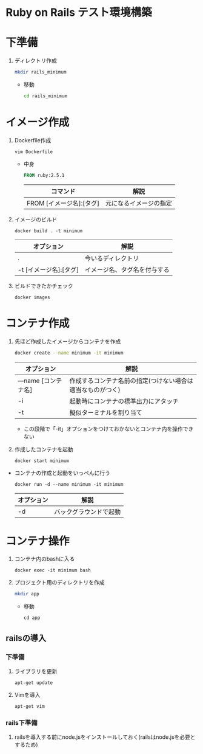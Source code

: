 # Ruby on Rails テスト環境構築

# 下準備

1. ディレクトリ作成

   ```bash
   mkdir rails_minimum
   ```

   - 移動

     ```bash
     cd rails_minimum
     ```

# イメージ作成

1. Dockerfile作成

   ```
   vim Dockerfile
   ```

   - 中身

     ```dockerfile
     FROM ruby:2.5.1
     ```

     | コマンド                 | 解説                   |
     | ------------------------ | ---------------------- |
     | FROM [イメージ名]:[タグ] | 元になるイメージの指定 |

3. イメージのビルド

   ```
   docker build . -t minimum
   ```

   | オプション             | 解説                         |
   | ---------------------- | ---------------------------- |
   | .                      | 今いるディレクトリ           |
   | -t [イメージ名]:[タグ] | イメージ名、タグ名を付与する |

4. ビルドできたかチェック

   ```
   docker images
   ```

   

# コンテナ作成

1. 先ほど作成したイメージからコンテナを作成

   ```bash
   docker create --name minimum -it minimum
   ```

   | オプション         | 解説                                                       |
   | ------------------ | ---------------------------------------------------------- |
   | —name [コンテナ名] | 作成するコンテナ名前の指定(つけない場合は適当なものがつく) |
   | -i                 | 起動時にコンテナの標準出力にアタッチ                       |
   | -t                 | 擬似ターミナルを割り当て                                   |

   - この段階で「-it」オプションをつけておかないとコンテナ内を操作できない

2. 作成したコンテナを起動

   ```
   docker start minimum
   ```

- コンテナの作成と起動をいっぺんに行う

  ```
  docker run -d --name minimum -it minimum
  ```

  | オプション | 解説                   |
  | ---------- | ---------------------- |
  | -d         | バックグラウンドで起動 |

  

# コンテナ操作

1. コンテナ内のbashに入る

   ```
   docker exec -it minimum bash
   ```

2. プロジェクト用のディレクトリを作成

   ```bash
   mkdir app
   ```

   - 移動

     ```
     cd app
     ```

## railsの導入

### 下準備

1. ライブラリを更新

   ```
   apt-get update
   ```

2. Vimを導入

   ```
   apt-get vim
   ```

### rails下準備

1. railsを導入する前にnode.jsをインストールしておく(railsはnode.jsを必要とするため)

   ```
   
   ```

   



